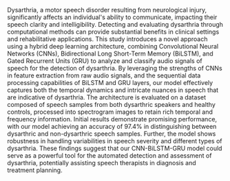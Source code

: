 Dysarthria, a motor speech disorder resulting from neurological injury, significantly affects an individual's ability to communicate, impacting their speech clarity and intelligibility. Detecting and evaluating dysarthria through computational methods can provide substantial benefits in clinical settings and rehabilitative applications. This study introduces a novel approach using a hybrid deep learning architecture, combining Convolutional Neural Networks (CNNs), Bidirectional Long Short-Term Memory (BiLSTM), and Gated Recurrent Units (GRU) to analyze and classify audio signals of speech for the detection of dysarthria. By leveraging the strengths of CNNs in feature extraction from raw audio signals, and the sequential data processing capabilities of BiLSTM and GRU layers, our model effectively captures both the temporal dynamics and intricate nuances in speech that are indicative of dysarthria. The architecture is evaluated on a dataset composed of speech samples from both dysarthric speakers and healthy controls, processed into spectrogram images to retain rich temporal and frequency information. Initial results demonstrate promising performance, with our model achieving an accuracy of 97.4% in distinguishing between dysarthric and non-dysarthric speech samples. Further, the model shows robustness in handling variabilities in speech severity and different types of dysarthria. These findings suggest that our CNN-BiLSTM-GRU model could serve as a powerful tool for the automated detection and assessment of dysarthria, potentially assisting speech therapists in diagnosis and treatment planning.
